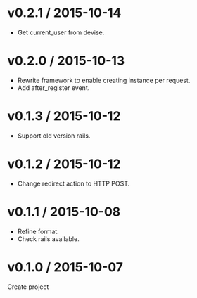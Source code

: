 # v0.2.1 / 2015-10-14

* Get current_user from devise.

# v0.2.0 / 2015-10-13

* Rewrite framework to enable creating instance per request.
* Add after_register event.

# v0.1.3 / 2015-10-12

* Support old version rails.

# v0.1.2 / 2015-10-12

* Change redirect action to HTTP POST.

# v0.1.1 / 2015-10-08

* Refine format.
* Check rails available.

# v0.1.0 / 2015-10-07

Create project
